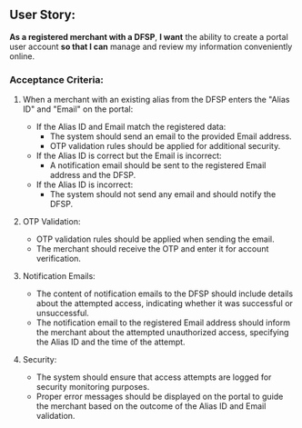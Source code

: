 ## User Story:
**As a registered merchant with a DFSP**, **I want** the ability to create a portal user account **so that I can** manage and review my information conveniently online.

### Acceptance Criteria:

1. When a merchant with an existing alias from the DFSP enters the "Alias ID" and "Email" on the portal:
   - If the Alias ID and Email match the registered data:
     - The system should send an email to the provided Email address.
     - OTP validation rules should be applied for additional security.
   - If the Alias ID is correct but the Email is incorrect:
     - A notification email should be sent to the registered Email address and the DFSP.
   - If the Alias ID is incorrect:
     - The system should not send any email and should notify the DFSP.

2. OTP Validation:
   - OTP validation rules should be applied when sending the email.
   - The merchant should receive the OTP and enter it for account verification.

3. Notification Emails:
   - The content of notification emails to the DFSP should include details about the attempted access, indicating whether it was successful or unsuccessful.
   - The notification email to the registered Email address should inform the merchant about the attempted unauthorized access, specifying the Alias ID and the time of the attempt.

4. Security:
   - The system should ensure that access attempts are logged for security monitoring purposes.
   - Proper error messages should be displayed on the portal to guide the merchant based on the outcome of the Alias ID and Email validation.
